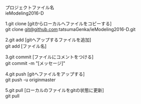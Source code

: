 プロジェクトファイル名  
ieModeling2016-D  

1.git clone [gitからローカルへファイルをコピーする]  
git clone git@github.com:tatsumaGenka/ieModeling2016-D.git  

2.git add [gitへアップするファイルを追加]  
git add [ファイル名]  

3.git commit [ファイルにコメントをつける]  
git commit -m "[メッセージ]"  

4.git push [gitへファイルをアップする]  
git push -u originmaster  

5.git pull [ローカルのファイルをgitの状態に更新]  
git pull  